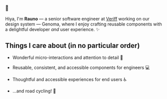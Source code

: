 ### 👋

Hiya, I'm **Rauno** — a senior software engineer at [Veriff](https://veriff.com) working on our design system — Genoma, where I enjoy crafting reusable components with a delightful developer *and* user experience. ✨

## Things I care about (in no particular order)

- Wonderful micro-interactions and attention to detail 🎉

- Reusable, consistent, and accessible components for engineers 💻

- Thoughtful and accessible experiences for end users ♿️

- ...and road cycling! 🚴‍
